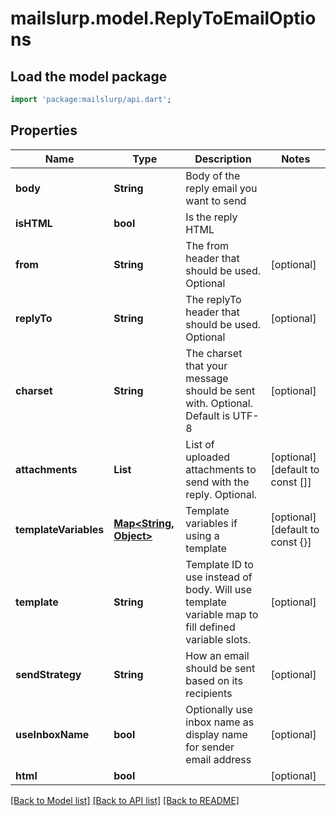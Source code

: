 # mailslurp.model.ReplyToEmailOptions

## Load the model package
```dart
import 'package:mailslurp/api.dart';
```

## Properties
Name | Type | Description | Notes
------------ | ------------- | ------------- | -------------
**body** | **String** | Body of the reply email you want to send | 
**isHTML** | **bool** | Is the reply HTML | 
**from** | **String** | The from header that should be used. Optional | [optional] 
**replyTo** | **String** | The replyTo header that should be used. Optional | [optional] 
**charset** | **String** | The charset that your message should be sent with. Optional. Default is UTF-8 | [optional] 
**attachments** | **List<String>** | List of uploaded attachments to send with the reply. Optional. | [optional] [default to const []]
**templateVariables** | [**Map<String, Object>**](Object) | Template variables if using a template | [optional] [default to const {}]
**template** | **String** | Template ID to use instead of body. Will use template variable map to fill defined variable slots. | [optional] 
**sendStrategy** | **String** | How an email should be sent based on its recipients | [optional] 
**useInboxName** | **bool** | Optionally use inbox name as display name for sender email address | [optional] 
**html** | **bool** |  | [optional] 

[[Back to Model list]](../README#documentation-for-models) [[Back to API list]](../README#documentation-for-api-endpoints) [[Back to README]](../README)


